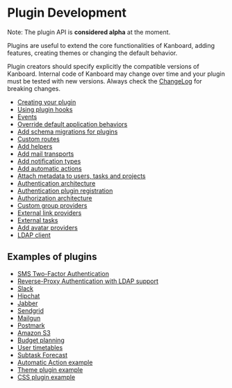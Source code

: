 Plugin Development
==================

Note: The plugin API is **considered alpha** at the moment.

Plugins are useful to extend the core functionalities of Kanboard, adding features, creating themes or changing the default behavior.

Plugin creators should specify explicitly the compatible versions of Kanboard. Internal code of Kanboard may change over time and your plugin must be tested with new versions. Always check the [ChangeLog](https://github.com/Kanboard/Kanboard/blob/master/ChangeLog) for breaking changes.

- [Creating your plugin](plugin-registration.markdown)
- [Using plugin hooks](plugin-hooks.markdown)
- [Events](plugin-events.markdown)
- [Override default application behaviors](plugin-overrides.markdown)
- [Add schema migrations for plugins](plugin-schema-migrations.markdown)
- [Custom routes](plugin-routes.markdown)
- [Add helpers](plugin-helpers.markdown)
- [Add mail transports](plugin-mail-transports.markdown)
- [Add notification types](plugin-notifications.markdown)
- [Add automatic actions](plugin-automatic-actions.markdown)
- [Attach metadata to users, tasks and projects](plugin-metadata.markdown)
- [Authentication architecture](plugin-authentication-architecture.markdown)
- [Authentication plugin registration](plugin-authentication.markdown)
- [Authorization architecture](plugin-authorization-architecture.markdown)
- [Custom group providers](plugin-group-provider.markdown)
- [External link providers](plugin-external-link.markdown)
- [External tasks](plugin-external-tasks.markdown)
- [Add avatar providers](plugin-avatar-provider.markdown)
- [LDAP client](plugin-ldap-client.markdown)

Examples of plugins
-------------------

- [SMS Two-Factor Authentication](https://github.com/Kanboard/plugin-sms-2fa)
- [Reverse-Proxy Authentication with LDAP support](https://github.com/Kanboard/plugin-reverse-proxy-ldap)
- [Slack](https://github.com/Kanboard/plugin-slack)
- [Hipchat](https://github.com/Kanboard/plugin-hipchat)
- [Jabber](https://github.com/Kanboard/plugin-jabber)
- [Sendgrid](https://github.com/Kanboard/plugin-sendgrid)
- [Mailgun](https://github.com/Kanboard/plugin-mailgun)
- [Postmark](https://github.com/Kanboard/plugin-postmark)
- [Amazon S3](https://github.com/Kanboard/plugin-s3)
- [Budget planning](https://github.com/Kanboard/plugin-budget)
- [User timetables](https://github.com/Kanboard/plugin-timetable)
- [Subtask Forecast](https://github.com/Kanboard/plugin-subtask-forecast)
- [Automatic Action example](https://github.com/Kanboard/plugin-example-automatic-action)
- [Theme plugin example](https://github.com/Kanboard/plugin-example-theme)
- [CSS plugin example](https://github.com/Kanboard/plugin-example-css)
